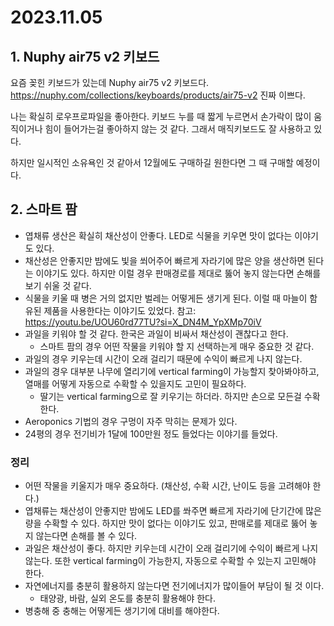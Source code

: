 # 2023.11.05

## 1. Nuphy air75 v2 키보드

요즘 꽂힌 키보드가 있는데 Nuphy air75 v2 키보드다. https://nuphy.com/collections/keyboards/products/air75-v2 진짜 이쁘다.

나는 확실히 로우프로파일을 좋아한다. 키보드 누를 때 짧게 누르면서 손가락이 많이 움직이거나 힘이 들어가는걸 좋아하지 않는 것 같다. 그래서 매직키보드도 잘 사용하고 있다.

하지만 일시적인 소유욕인 것 같아서 12월에도 구매하길 원한다면 그 때 구매할 예정이다.

## 2. 스마트 팜

- 엽채류 생산은 확실히 채산성이 안좋다. LED로 식물을 키우면 맛이 없다는 이야기도 있다.
- 채산성은 안좋지만 밤에도 빛을 쐬어주어 빠르게 자라기에 많은 양을 생산하면 된다는 이야기도 있다. 하지만 이럴 경우 판매경로를 제대로 뚫어 놓지 않는다면 손해를 보기 쉬울 것 같다.
- 식물을 키울 때 병은 거의 없지만 벌레는 어떻게든 생기게 된다. 이럴 때 마늘이 함유된 제품을 사용한다는 이야기도 있었다. 참고: https://youtu.be/UOU60rd77TU?si=X_DN4M_YpXMp70iV
- 과일을 키워야 할 것 같다. 한국은 과일이 비싸서 채산성이 괜찮다고 한다.
  - 스마트 팜의 경우 어떤 작물을 키워야 할 지 선택하는게 매우 중요한 것 같다.
- 과일의 경우 키우는데 시간이 오래 걸리기 때문에 수익이 빠르게 나지 않는다.
- 과일의 경우 대부분 나무에 열리기에 vertical farming이 가능할지 찾아봐야하고, 열매를 어떻게 자동으로 수확할 수 있을지도 고민이 필요하다.
  - 딸기는 vertical farming으로 잘 키우기는 하더라. 하지만 손으로 모든걸 수확한다.
- Aeroponics 기법의 경우 구멍이 자주 막히는 문제가 있다.
- 24평의 경우 전기비가 1달에 100만원 정도 들었다는 이야기를 들었다.

### 정리
- 어떤 작물을 키울지가 매우 중요하다. (채산성, 수확 시간, 난이도 등을 고려해야 한다.)
- 엽채류는 채산성이 안좋지만 밤에도 LED를 쏴주면 빠르게 자라기에 단기간에 많은 량을 수확할 수 있다. 하지만 맛이 없다는 이야기도 있고, 판매로를 제대로 뚫어 놓지 않는다면 손해를 볼 수 있다.
- 과일은 채산성이 좋다. 하지만 키우는데 시간이 오래 걸리기에 수익이 빠르게 나지 않는다. 또한 vertical farming이 가능한지, 자동으로 수확할 수 있는지 고민해야 한다.
- 자연에너지를 충분히 활용하지 않는다면 전기에너지가 많이들어 부담이 될 것 이다.
  - 태양광, 바람, 실외 온도를 충분히 활용해야 한다.
- 병충해 중 충해는 어떻게든 생기기에 대비를 해야한다.

